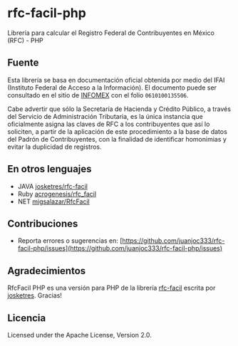 # rfc-facil-php
Librería para calcular el Registro Federal de Contribuyentes en México (RFC) - PHP

## Fuente
Esta librería se basa en documentación oficial obtenida por medio del IFAI (Instituto Federal de Acceso a la Información). El documento puede ser consultado en el sitio de [INFOMEX](https://www.infomex.org.mx/gobiernofederal/moduloPublico/moduloPublico.action) con el folio `0610100135506`.

Cabe advertir que sólo la Secretaría de Hacienda y Crédito Público, a través del Servicio de Administración Tributaria, es la única instancia que oficialmente asigna las claves de RFC a los contribuyentes que así lo soliciten, a partir de la aplicación de este procedimiento a la base de datos del Padrón de Contribuyentes, con la finalidad de identificar homonimias y evitar la duplicidad de registros.

## En otros lenguajes
- JAVA [josketres/rfc-facil](https://github.com/josketres/rfc-facil)
- Ruby [acrogenesis/rfc_facil](https://github.com/acrogenesis/rfc_facil)
- NET [migsalazar/RfcFacil](https://github.com/migsalazar/RfcFacil)

## Contribuciones
- Reporta errores o sugerencias en: [https://github.com/juanjoc333/rfc-facil-php/issues](https://github.com/juanjoc333/rfc-facil-php/issues)

## Agradecimientos
RfcFacil PHP es una versión para PHP de la librería [rfc-facil](http://josketres.github.io/rfc-facil/) escrita por [josketres](https://github.com/josketres). 
Gracias!

## Licencia
Licensed under the Apache License, Version 2.0.